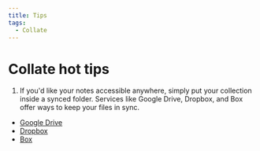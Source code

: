 ```yaml
---
title: Tips
tags:
  - Collate
---
```

# Collate hot tips

1. If you'd like your notes accessible anywhere, simply put your collection inside a synced folder.  Services like Google Drive, Dropbox, and Box offer ways to keep your files in sync.
  - [Google Drive](https://support.google.com/drive/answer/2374987?hl=en&ref_topic=6069785)
  - [Dropbox](https://www.dropbox.com/en/help/4)
  - [Box](https://sites.box.com/sync4/)

